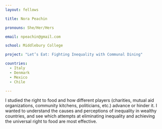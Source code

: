 ```yaml
---
layout: fellows

title: Nora Peachin

pronouns: She/Her/Hers

email: npeachin@gmail.com

school: Middlebury College

project: "Let’s Eat: Fighting Inequality with Communal Dining"

countries:
  - Italy
  - Denmark
  - Mexico
  - Chile

---
```


I studied the right to food and how different players (charities, mutual aid organizations, community kitchens, politicians, etc.) advance or hinder it. I wanted to understand the causes and perceptions of inequality in wealthy countries, and see which attempts at eliminating inequality and achieving the universal right to food are most effective.
